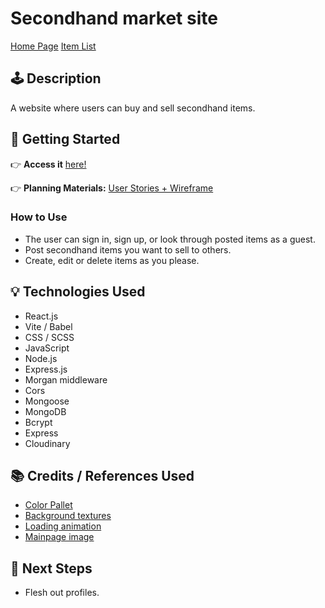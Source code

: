 # Secondhand market site
[Home Page](https://i.imgur.com/tIfbZrm.png)
[Item List](https://i.imgur.com/TmqNt9Q.png)
## 🕹️ Description
A website where users can buy and sell secondhand items.

## 🚀 Getting Started

👉 **Access it** [here!](link)

👉 **Planning Materials:**
 [User Stories + Wireframe](https://trello.com/b/OVNtOirB/second-hand-market)

### How to Use
- The user can sign in, sign up, or look through posted items as a guest.
- Post secondhand items you want to sell to others.
- Create, edit or delete items as you please.

## 💡 Technologies Used
- React.js
- Vite / Babel
- CSS / SCSS
- JavaScript
- Node.js
- Express.js
- Morgan middleware
- Cors
- Mongoose
- MongoDB
- Bcrypt
- Express
- Cloudinary

## 📚 Credits / References Used
- [Color Pallet](https://colorhunt.co/palette/eeb76be2703a9c3d54310b0b)
- [Background textures](https://www.transparenttextures.com/)
- [Loading animation](https://css-loaders.com/)
- [Mainpage image](https://unsplash.com/)


## 🚧 Next Steps
- Flesh out profiles.
